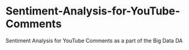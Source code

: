 # Sentiment-Analysis-for-YouTube-Comments
Sentiment Analysis for YouTube Comments as a part of the Big Data DA
